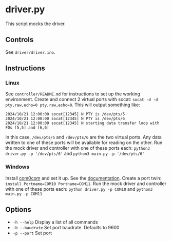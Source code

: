 # driver.py

This script mocks the driver.

## Controls

See `driver/driver.ino`.

## Instructions

### Linux

See `controller/README.md` for instructions to set up the working environment.
Create and connect 2 virtual ports with socat: `socat -d -d pty,raw,echo=0 pty,raw,echo=0`.
This will output something like:
```
2024/10/21 12:00:00 socat[12345] N PTY is /dev/pts/5
2024/10/21 12:00:00 socat[12345] N PTY is /dev/pts/6
2024/10/21 12:00:00 socat[12345] N starting data transfer loop with FDs [5,5] and [6,6]
```
In this case, `/dev/pts/5` and `/dev/pts/6` are the two virtual ports. Any data written to one of these ports will be available for reading on the other.
Run the mock driver and controller with one of these ports each: `python3 driver.py -p '/dev/pts/6'` and `python3 main.py -p '/dev/pts/6'`

### Windows

Install [com0com](https://com0com.sourceforge.net/) and set it up. See the [documentation](https://com0com.sourceforge.net/doc/UsingCom0com.pdf).
Create a port twin: `install Portname=COM10 Portname=COM11`.
Run the mock driver and controller with one of these ports each: `python driver.py -p COM10` and `python3 main.py -p COM11`

## Options

- `-h --help` Display a list of all commands
- `-b --baudrate` Set port baudrate. Defaults to 9600
- `-p --port` Set port
